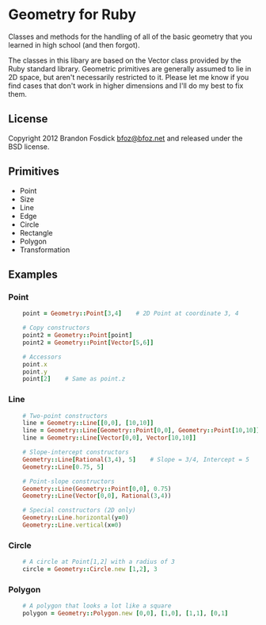 Geometry for Ruby
=================

Classes and methods for the handling of all of the basic geometry that you 
learned in high school (and then forgot).

The classes in this libary are based on the Vector class provided by the Ruby 
standard library. Geometric primitives are generally assumed to lie in 2D space,
but aren't necessarily restricted to it. Please let me know if you find cases 
that don't work in higher dimensions and I'll do my best to fix them.

License
-------

Copyright 2012 Brandon Fosdick <bfoz@bfoz.net> and released under the BSD 
license.

Primitives
----------

- Point
- Size
- Line
- Edge
- Circle
- Rectangle
- Polygon
- Transformation

Examples
--------

### Point
```ruby
    point = Geometry::Point[3,4]    # 2D Point at coordinate 3, 4

    # Copy constructors
    point2 = Geometry::Point[point]
    point2 = Geometry::Point[Vector[5,6]]

    # Accessors
    point.x
    point.y
    point[2]	# Same as point.z
```

### Line
```ruby
    # Two-point constructors
    line = Geometry::Line[[0,0], [10,10]]
    line = Geometry::Line[Geometry::Point[0,0], Geometry::Point[10,10]]
    line = Geometry::Line[Vector[0,0], Vector[10,10]]

    # Slope-intercept constructors
    Geometry::Line[Rational(3,4), 5]	# Slope = 3/4, Intercept = 5
    Geometry::Line[0.75, 5]

    # Point-slope constructors
    Geometry::Line(Geometry::Point[0,0], 0.75)
    Geometry::Line(Vector[0,0], Rational(3,4))

    # Special constructors (2D only)
    Geometry::Line.horizontal(y=0)
    Geometry::Line.vertical(x=0)
```

### Circle
```ruby
    # A circle at Point[1,2] with a radius of 3
    circle = Geometry::Circle.new [1,2], 3
```

### Polygon
```ruby
    # A polygon that looks a lot like a square
    polygon = Geometry::Polygon.new [0,0], [1,0], [1,1], [0,1]
```
